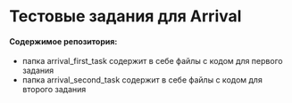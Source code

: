 # Тестовые задания для Arrival
#### Содержимое репозитория:
- папка arrival_first_task содержит в себе файлы с кодом для первого задания
- папка arrival_second_task содержит в себе файлы с кодом для второго задания